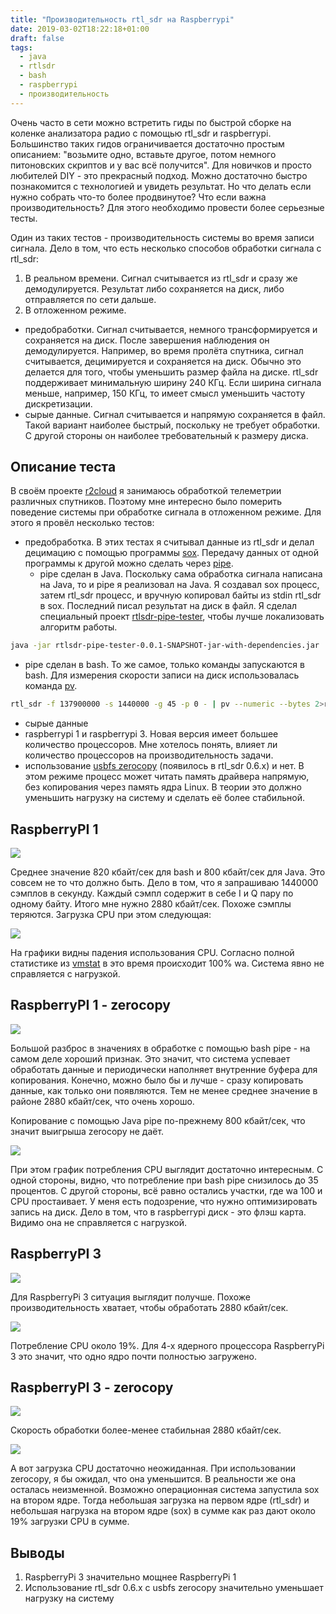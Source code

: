 ```yaml
---
title: "Производительность rtl_sdr на Raspberrypi"
date: 2019-03-02T18:22:18+01:00
draft: false
tags:
  - java
  - rtlsdr
  - bash
  - raspberrypi
  - производительность
---
```

Очень часто в сети можно встретить гиды по быстрой сборке на коленке анализатора радио с помощью rtl_sdr и raspberrypi. Большинство таких гидов ограничивается достаточно простым описанием: "возьмите одно, вставьте другое, потом немного питоновских скриптов и у вас всё получится". Для новичков и просто любителей DIY - это прекрасный подход. Можно достаточно быстро познакомится с технологией и увидеть результат. Но что делать если нужно собрать что-то более продвинутое? Что если важна производительность? Для этого необходимо провести более серьезные тесты.

Один из таких тестов - производительность системы во время записи сигнала. Дело в том, что есть несколько способов обработки сигнала с rtl_sdr:

1. В реальном времени. Сигнал считывается из rtl_sdr и сразу же демодулируется. Результат либо сохраняется на диск, либо отправляется по сети дальше. 
2. В отложенном режиме.
  
  * предобработки. Сигнал считывается, немного трансформируется и сохраняется на диск. После завершения наблюдения он демодулируется. Например, во время пролёта спутника, сигнал считывается, децимируется и сохраняется на диск. Обычно это делается для того, чтобы уменьшить размер файла на диске. rtl_sdr поддерживает минимальную ширину 240 КГц. Если ширина сигнала меньше, например, 150 КГц, то имеет смысл уменьшить частоту дискретизации.
  * сырые данные. Сигнал считывается и напрямую сохраняется в файл. Такой вариант наиболее быстрый, поскольку не требует обработки. С другой стороны он наиболее требовательный к размеру диска.
  
## Описание теста

В своём проекте [r2cloud](https://github.com/dernasherbrezon/r2cloud) я занимаюсь обработкой телеметрии различных спутников. Поэтому мне интересно было померить поведение системы при обработке сигнала в отложенном режиме. Для этого я провёл несколько тестов:

 * предобработка. В этих тестах я считывал данные из rtl_sdr и делал децимацию с помощью программы [sox](http://sox.sourceforge.net). Передачу данных от одной программы к другой можно сделать через [pipe](https://www.gnu.org/software/bash/manual/html_node/Pipelines.html).
   * pipe сделан в Java. Поскольку сама обработка сигнала написана на Java, то и pipe я реализовал на Java. Я создавал sox процесс, затем rtl_sdr процесс, и вручную копировал байты из stdin rtl_sdr в sox. Последний писал результат на диск в файл. Я сделал специальный проект [rtlsdr-pipe-tester](https://github.com/dernasherbrezon/rtlsdr-pipe-tester), чтобы лучше локализовать алгоритм работы.
   
```bash
java -jar rtlsdr-pipe-tester-0.0.1-SNAPSHOT-jar-with-dependencies.jar
```
   
   * pipe сделан в bash. То же самое, только команды запускаются в bash. Для измерения скорости записи на диск использовалась команда [pv](https://linux.die.net/man/1/pv).
   
```bash
rtl_sdr -f 137900000 -s 1440000 -g 45 -p 0 - | pv --numeric --bytes 2>raw.txt | sox --type raw --rate 1440000 --encoding unsigned-integer --bits 8 --channels 2 - /tmp/test.wav rate 150000
```

 * сырые данные
 * raspberrypi 1 и raspberrypi 3. Новая версия имеет большее количество процессоров. Мне хотелось понять, влияет ли количество процессоров на производительность задачи.
 * использование [usbfs zerocopy](https://git.kernel.org/pub/scm/linux/kernel/git/torvalds/linux.git/commit/?id=f7d34b445abc00e979b7cf36b9580ac3d1a47cd8) (появилось в rtl_sdr 0.6.x) и нет. В этом режиме процесс может читать память драйвера напрямую, без копирования через память ядра Linux. В теории это должно уменьшить нагрузку на систему и сделать её более стабильной. 

## RaspberryPI 1

![](img/1.png)

Среднее значение 820 кбайт/сек для bash и 800 кбайт/сек для Java. Это совсем не то что должно быть. Дело в том, что я запрашиваю 1440000 сэмплов в секунду. Каждый сэмпл содержит в себе I и Q пару по одному байту. Итого мне нужно 2880 кбайт/сек. Похоже сэмплы теряются. Загрузка CPU при этом следующая:

![](img/2.png)

На графики видны падения использования CPU. Согласно полной статистике из [vmstat](https://en.wikipedia.org/wiki/Vmstat) в это время происходит 100% wa. Система явно не справляется с нагрузкой.

## RaspberryPI 1 - zerocopy

![](img/3.png)

Большой разброс в значениях в обработке с помощью bash pipe - на самом деле хороший признак. Это значит, что система успевает обработать данные и периодически наполняет внутренние буфера для копирования. Конечно, можно было бы и лучше - сразу копировать данные, как только они появляются. Тем не менее среднее значение в районе 2880 кбайт/сек, что очень хорошо.

Копирование с помощью Java pipe по-прежнему 800 кбайт/сек, что значит выигрыша zerocopy не даёт.

![](img/4.png)

При этом график потребления CPU выглядит достаточно интересным. С одной стороны, видно, что потребление при bash pipe снизилось до 35 процентов. С другой стороны, всё равно остались участки, где wa 100 и CPU простаивает. У меня есть подозрение, что нужно оптимизировать запись на диск. Дело в том, что в raspberrypi диск - это флэш карта. Видимо она не справляется с нагрузкой.

## RaspberryPI 3

![](img/5.png)

Для RaspberryPi 3 ситуация выглядит получше. Похоже производительность хватает, чтобы обработать 2880 кбайт/сек.

![](img/6.png)

Потребление CPU около 19%. Для 4-х ядерного процессора RaspberryPi 3 это значит, что одно ядро почти полностью загружено.

## RaspberryPI 3 - zerocopy

![](img/7.png)

Скорость обработки более-менее стабильная 2880 кбайт/сек.

![](img/8.png)

А вот загрузка CPU достаточно неожиданная. При использовании zerocopy, я бы ожидал, что она уменьшится. В реальности же она осталась неизменной. Возможно операционная система запустила sox на втором ядре. Тогда небольшая загрузка на первом ядре (rtl_sdr) и небольшая нагрузка на втором ядре (sox) в сумме как раз дают около 19% загрузки CPU в сумме.

## Выводы

1. RaspberryPi 3 значительно мощнее RaspberryPi 1
2. Использование rtl_sdr 0.6.x c usbfs zerocopy значительно уменьшает нагрузку на систему